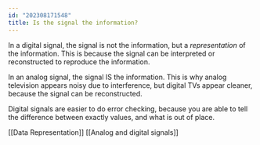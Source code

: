 ```yaml
---
id: "202308171548"
title: Is the signal the information?
---
```


In a digital signal, the signal is not the information, but a _representation_ of the information. This is because the signal can be interpreted or reconstructed to reproduce the information.

In an analog signal, the signal IS the information. This is why analog television appears noisy due to interference, but digital TVs appear cleaner, because the signal can be reconstructed.

Digital signals are easier to do error checking, because you are able to tell the difference between exactly values, and what is out of place.

[[Data Representation]] [[Analog and digital signals]]
